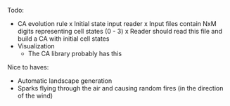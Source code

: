 Todo:
- CA evolution rule
x Initial state input reader
    x Input files contain NxM digits representing cell states (0 - 3)
    x Reader should read this file and build a CA with initial cell states
- Visualization
    - The CA library probably has this

Nice to haves:
- Automatic landscape generation
- Sparks flying through the air and causing random fires (in the direction of the wind)
